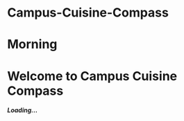 # Campus-Cuisine-Compass

<h1>Morning</h1>
<h1>Welcome to Campus Cuisine Compass</h1>

<div class="container mt-3">
  <div class="progress">
    <div class="progress-bar" style="width:70%"</div>
       <h5>Loading...</h5>
  </div>
</div>


